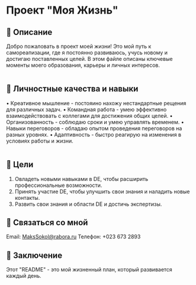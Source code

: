 # Проект "Моя Жизнь"


## 📖 Описание

Добро пожаловать в проект моей жизни! Это мой путь к самореапизации, где я постоянно развиваюсь, учусь новому и достигаю поставленных целей. В этом файле описаны ключевые моменты моего образования, карьеры и личных интересов.

```bash
```

## 🌿 Личностные качества и навыки

• Креативное мышление - постояино нахожу нестандартные рещения для различных задач.
• Командная работа - умею эффективно взаимодействовать с коллегами для достижения общих целей.
• Организованность - соблюдаю сроки и умею управлять временем.
• Навыки переговоров - обладаю опытом проведения переговоров на разных уровнях. 
• Адаптивность - быстро реагирую на изменения в условиях работы и жизни.

```bash
```

## 📜 Цели

1. Овладеть новыми навыками в DE, чтобы расширить профессиональные возможности.
2. Принять участие DE, чтобы улучшить свои знания и наладить новые контакты.
3. Развить свои знания и области DE и достичь экспертизы.

## 🙌 Связаться со мной

Email: MaksSokol@rabora.ru
Телефон: +023 673 2893

## 💭 Заключение

Этот "README" - это мой жизненный план, который развивается каждый день.

